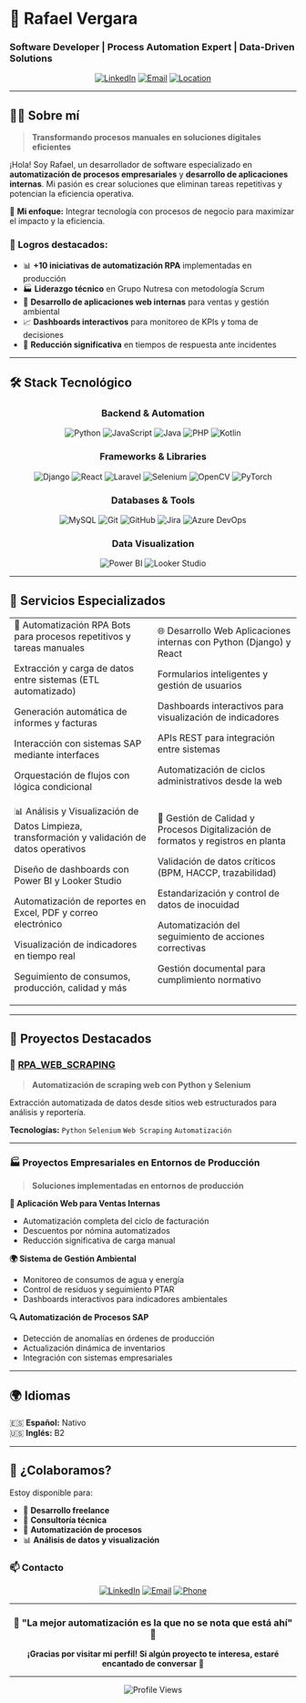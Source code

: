 # 🚀 Rafael Vergara
### Software Developer | Process Automation Expert | Data-Driven Solutions

<div align="center">
  
[![LinkedIn](https://img.shields.io/badge/-LinkedIn-0077B5?style=for-the-badge&logo=linkedin&logoColor=white)](https://www.linkedin.com/in/rafael-vergara-3a677323b)
[![Email](https://img.shields.io/badge/-Email-D14836?style=for-the-badge&logo=gmail&logoColor=white)](mailto:norbertovcarmona@gmail.com)
[![Location](https://img.shields.io/badge/-Barranquilla%2C%20Colombia-FF6B6B?style=for-the-badge&logo=googlemaps&logoColor=white)]()

</div>

---

## 👨‍💻 Sobre mí

> **Transformando procesos manuales en soluciones digitales eficientes**

¡Hola! Soy Rafael, un desarrollador de software especializado en **automatización de procesos empresariales** y **desarrollo de aplicaciones internas**. Mi pasión es crear soluciones que eliminan tareas repetitivas y potencian la eficiencia operativa.

🎯 **Mi enfoque:** Integrar tecnología con procesos de negocio para maximizar el impacto y la eficiencia.

### 🌟 Logros destacados:
- 📊 **+10 iniciativas de automatización RPA** implementadas en producción
- 🏭 **Liderazgo técnico** en Grupo Nutresa con metodología Scrum
- 🔧 **Desarrollo de aplicaciones web internas** para ventas y gestión ambiental
- 📈 **Dashboards interactivos** para monitoreo de KPIs y toma de decisiones
- 🎯 **Reducción significativa** en tiempos de respuesta ante incidentes

---

## 🛠️ Stack Tecnológico

<div align="center">

### Backend & Automation
![Python](https://img.shields.io/badge/-Python-3776AB?style=flat-square&logo=python&logoColor=white)
![JavaScript](https://img.shields.io/badge/-JavaScript-F7DF1E?style=flat-square&logo=javascript&logoColor=black)
![Java](https://img.shields.io/badge/-Java-007396?style=flat-square&logo=java&logoColor=white)
![PHP](https://img.shields.io/badge/-PHP-777BB4?style=flat-square&logo=php&logoColor=white)
![Kotlin](https://img.shields.io/badge/-Kotlin-0095D5?style=flat-square&logo=kotlin&logoColor=white)

### Frameworks & Libraries
![Django](https://img.shields.io/badge/-Django-092E20?style=flat-square&logo=django&logoColor=white)
![React](https://img.shields.io/badge/-React-61DAFB?style=flat-square&logo=react&logoColor=black)
![Laravel](https://img.shields.io/badge/-Laravel-FF2D20?style=flat-square&logo=laravel&logoColor=white)
![Selenium](https://img.shields.io/badge/-Selenium-43B02A?style=flat-square&logo=selenium&logoColor=white)
![OpenCV](https://img.shields.io/badge/-OpenCV-5C3EE8?style=flat-square&logo=opencv&logoColor=white)
![PyTorch](https://img.shields.io/badge/-PyTorch-EE4C2C?style=flat-square&logo=pytorch&logoColor=white)

### Databases & Tools
![MySQL](https://img.shields.io/badge/-MySQL-4479A1?style=flat-square&logo=mysql&logoColor=white)
![Git](https://img.shields.io/badge/-Git-F05032?style=flat-square&logo=git&logoColor=white)
![GitHub](https://img.shields.io/badge/-GitHub-181717?style=flat-square&logo=github&logoColor=white)
![Jira](https://img.shields.io/badge/-Jira-0052CC?style=flat-square&logo=jira&logoColor=white)
![Azure DevOps](https://img.shields.io/badge/-Azure%20DevOps-0078D4?style=flat-square&logo=azuredevops&logoColor=white)

### Data Visualization
![Power BI](https://img.shields.io/badge/-Power%20BI-F2C811?style=flat-square&logo=powerbi&logoColor=black)
![Looker Studio](https://img.shields.io/badge/-Looker%20Studio-4285F4?style=flat-square&logo=looker&logoColor=white)

</div>

---

## 🎯 Servicios Especializados
<table> <tr> <td width="50%">
🤖 Automatización RPA
Bots para procesos repetitivos y tareas manuales

Extracción y carga de datos entre sistemas (ETL automatizado)

Generación automática de informes y facturas

Interacción con sistemas SAP mediante interfaces

Orquestación de flujos con lógica condicional

</td> <td width="50%">
🌐 Desarrollo Web
Aplicaciones internas con Python (Django) y React

Formularios inteligentes y gestión de usuarios

Dashboards interactivos para visualización de indicadores

APIs REST para integración entre sistemas

Automatización de ciclos administrativos desde la web

</td> </tr> <tr> <td width="50%">
📊 Análisis y Visualización de Datos
Limpieza, transformación y validación de datos operativos

Diseño de dashboards con Power BI y Looker Studio

Automatización de reportes en Excel, PDF y correo electrónico

Visualización de indicadores en tiempo real

Seguimiento de consumos, producción, calidad y más

</td> <td width="50%">
🧪 Gestión de Calidad y Procesos
Digitalización de formatos y registros en planta

Validación de datos críticos (BPM, HACCP, trazabilidad)

Estandarización y control de datos de inocuidad

Automatización del seguimiento de acciones correctivas

Gestión documental para cumplimiento normativo

</td> </tr> </table>

---

## 📂 Proyectos Destacados

### 🔧 [RPA_WEB_SCRAPING](https://github.com/rafael-vergara-0/RPA_WEB_SCRAPING)
> **Automatización de scraping web con Python y Selenium**

Extracción automatizada de datos desde sitios web estructurados para análisis y reportería.

**Tecnologías:** `Python` `Selenium` `Web Scraping` `Automatización`

---

### 🏭 Proyectos Empresariales en Entornos de Producción
> **Soluciones implementadas en entornos de producción**

**🌟 Aplicación Web para Ventas Internas**
- Automatización completa del ciclo de facturación
- Descuentos por nómina automatizados
- Reducción significativa de carga manual

**🌍 Sistema de Gestión Ambiental**
- Monitoreo de consumos de agua y energía
- Control de residuos y seguimiento PTAR
- Dashboards interactivos para indicadores ambientales

**🔍 Automatización de Procesos SAP**
- Detección de anomalías en órdenes de producción
- Actualización dinámica de inventarios
- Integración con sistemas empresariales

---

## 🌍 Idiomas

🇪🇸 **Español:** Nativo  
🇺🇸 **Inglés:** B2  

---

## 🤝 ¿Colaboramos?

Estoy disponible para:
- 💼 **Desarrollo freelance**
- 🔧 **Consultoría técnica**
- 🤖 **Automatización de procesos**
- 📊 **Análisis de datos y visualización**

### 📫 Contacto

<div align="center">

[![LinkedIn](https://img.shields.io/badge/-LinkedIn-0077B5?style=for-the-badge&logo=linkedin&logoColor=white)](https://www.linkedin.com/in/rafael-vergara-3a677323b)
[![Email](https://img.shields.io/badge/-Email-D14836?style=for-the-badge&logo=gmail&logoColor=white)](mailto:norbertovcarmona@gmail.com)
[![Phone](https://img.shields.io/badge/-Phone-25D366?style=for-the-badge&logo=whatsapp&logoColor=white)](tel:+573018248430)

</div>

---

<div align="center">
  
### 🌟 "La mejor automatización es la que no se nota que está ahí" 🌟

**¡Gracias por visitar mi perfil! Si algún proyecto te interesa, estaré encantado de conversar** 🚀

</div>

---

<div align="center">
  
![Profile Views](https://komarev.com/ghpvc/?username=rafael-vergara-0&color=blueviolet&style=for-the-badge)

</div>
